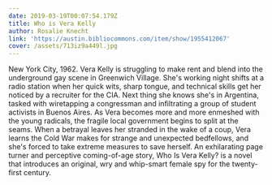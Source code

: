 ```yaml
---
date: 2019-03-19T00:07:54.179Z
title: Who is Vera Kelly
author: Rosalie Knecht
link: 'https://austin.bibliocommons.com/item/show/1955412067'
cover: /assets/713iz9a449l.jpg
---
```

New York City, 1962. Vera Kelly is struggling to make rent and blend into the
underground gay scene in Greenwich Village. She's working night shifts at a
radio station when her quick wits, sharp tongue, and technical skills get her
noticed by a recruiter for the CIA. Next thing she knows she's in Argentina,
tasked with wiretapping a congressman and infiltrating a group of student
activists in Buenos Aires. As Vera becomes more and more enmeshed with the
young radicals, the fragile local government begins to split at the seams.
When a betrayal leaves her stranded in the wake of a coup, Vera learns the
Cold War makes for strange and unexpected bedfellows, and she's forced to take
extreme measures to save herself. An exhilarating page turner and perceptive
coming-of-age story, Who Is Vera Kelly? is a novel that introduces an
original, wry and whip-smart female spy for the twenty-first century.

